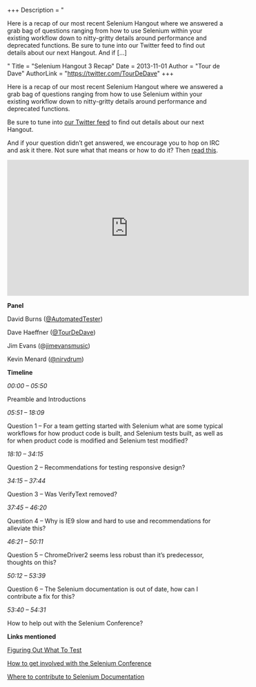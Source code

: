 +++
Description = "<p>Here is a recap of our most recent Selenium Hangout where we answered a grab bag of questions ranging from how to use Selenium within your existing workflow down to nitty-gritty details around performance and deprecated functions. Be sure to tune into our Twitter feed to find out details about our next Hangout. And if […]</p>"
Title = "Selenium Hangout 3 Recap"
Date = 2013-11-01
Author = "Tour de Dave"
AuthorLink = "https://twitter.com/TourDeDave"
+++

<p>Here is a recap of our most recent Selenium Hangout where we answered a grab bag of questions ranging from how to use Selenium within your existing workflow down to nitty-gritty details around performance and deprecated functions.</p>
<p>Be sure to tune into <a href="https://twitter.com/seleniumhangout">our Twitter feed</a> to find out details about our next Hangout.</p>
<p>And if your question didn&#8217;t get answered, we encourage you to hop on IRC and ask it there. Not sure what that means or how to do it? Then <a href="http://elementalselenium.com/tips/20-irc-chat">read this</a>.</p>
<span class="embed-youtube" style="text-align:center; display: block;"><iframe class='youtube-player' type='text/html' width='560' height='315' src='https://www.youtube.com/embed/qS67YxxREME?version=3&#038;rel=1&#038;fs=1&#038;autohide=2&#038;showsearch=0&#038;showinfo=1&#038;iv_load_policy=1&#038;wmode=transparent' allowfullscreen='true' style='border:0;'></iframe></span>
<p><strong>Panel</strong></p>
<p>David Burns (<a href="https://twitter.com/AutomatedTester">@AutomatedTester</a>)</p>
<p>Dave Haeffner (<a href="https://twitter.com/tourdedave">@TourDeDave</a>)</p>
<p>Jim Evans (@<a href="https://twitter.com/jimevansmusic">jimevansmusic</a>)</p>
<p>Kevin Menard (<a href="https://twitter.com/nirvdrum">@nirvdrum</a>)</p>
<p><strong>Timeline</strong></p>
<p><em>00:00 &#8211; 05:50</em></p>
<p>Preamble and Introductions</p>
<p><em>05:51 &#8211; 18:09</em></p>
<p>Question 1 &#8211; For a team getting started with Selenium what are some typical workflows for how product code is built, and Selenium tests built, as well as for when product code is modified and Selenium test modified?</p>
<p><em>18:10 &#8211; 34:15</em></p>
<p>Question 2 &#8211; Recommendations for testing responsive design?</p>
<p><em>34:15 &#8211; 37:44</em></p>
<p>Question 3 &#8211; Was VerifyText removed?</p>
<p><em>37:45 &#8211; 46:20</em></p>
<p>Question 4 &#8211; Why is IE9 slow and hard to use and recommendations for alleviate this?</p>
<p><em>46:21 &#8211; 50:11</em></p>
<p>Question 5 &#8211; ChromeDriver2 seems less robust than it&#8217;s predecessor, thoughts on this?</p>
<p><em>50:12 &#8211; 53:39</em></p>
<p>Question 6 &#8211; The Selenium documentation is out of date, how can I contribute a fix for this?</p>
<p><em>53:40 &#8211; 54:31</em></p>
<p>How to help out with the Selenium Conference?</p>
<p><strong>Links mentioned</strong></p>
<p><a href="http://elementalselenium.com/tips/18-what-to-test">Figuring Out What To Test</a></p>
<p><a href="https://groups.google.com/forum/#!topic/selenium-developers/94UM1CYysbo">How to get involved with the Selenium Conference</a></p>
<p><a href="https://github.com/SeleniumHQ/selenium-docs">Where to contribute to Selenium Documentation</a></p>

